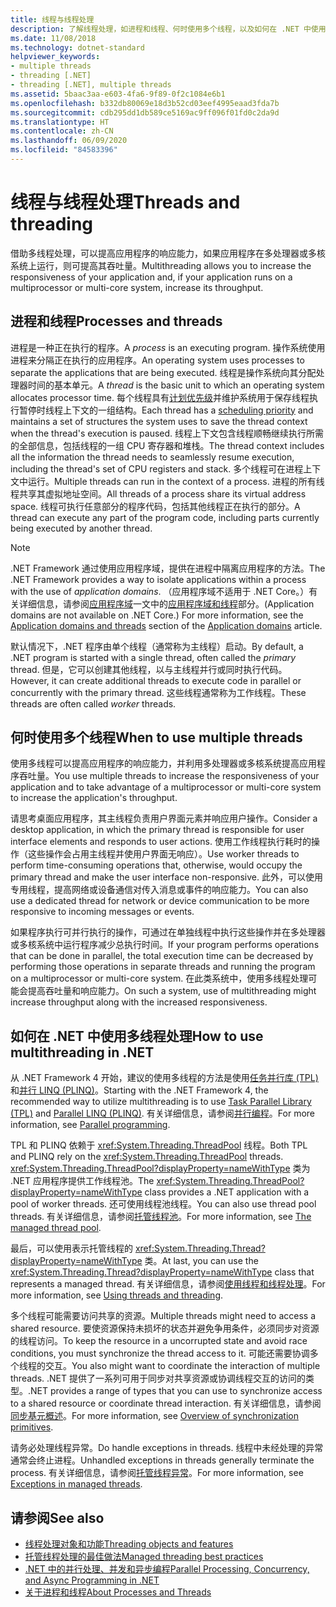 ```yaml
---
title: 线程与线程处理
description: 了解线程处理，如进程和线程、何时使用多个线程，以及如何在 .NET 中使用多线程处理提高响应能力或吞吐量。
ms.date: 11/08/2018
ms.technology: dotnet-standard
helpviewer_keywords:
- multiple threads
- threading [.NET]
- threading [.NET], multiple threads
ms.assetid: 5baac3aa-e603-4fa6-9f89-0f2c1084e6b1
ms.openlocfilehash: b332db80069e18d3b52cd03eef4995eaad3fda7b
ms.sourcegitcommit: cdb295dd1db589ce5169ac9ff096f01fd0c2da9d
ms.translationtype: HT
ms.contentlocale: zh-CN
ms.lasthandoff: 06/09/2020
ms.locfileid: "84583396"
---
```

# <a name="threads-and-threading"></a><span data-ttu-id="1de11-103">线程与线程处理</span><span class="sxs-lookup"><span data-stu-id="1de11-103">Threads and threading</span></span>

<span data-ttu-id="1de11-104">借助多线程处理，可以提高应用程序的响应能力，如果应用程序在多处理器或多核系统上运行，则可提高其吞吐量。</span><span class="sxs-lookup"><span data-stu-id="1de11-104">Multithreading allows you to increase the responsiveness of your application and, if your application runs on a multiprocessor or multi-core system, increase its throughput.</span></span>

## <a name="processes-and-threads"></a><span data-ttu-id="1de11-105">进程和线程</span><span class="sxs-lookup"><span data-stu-id="1de11-105">Processes and threads</span></span>

<span data-ttu-id="1de11-106">进程是一种正在执行的程序。</span><span class="sxs-lookup"><span data-stu-id="1de11-106">A *process* is an executing program.</span></span> <span data-ttu-id="1de11-107">操作系统使用进程来分隔正在执行的应用程序。</span><span class="sxs-lookup"><span data-stu-id="1de11-107">An operating system uses processes to separate the applications that are being executed.</span></span> <span data-ttu-id="1de11-108">线程是操作系统向其分配处理器时间的基本单元。</span><span class="sxs-lookup"><span data-stu-id="1de11-108">A *thread* is the basic unit to which an operating system allocates processor time.</span></span> <span data-ttu-id="1de11-109">每个线程具有[计划优先级](scheduling-threads.md)并维护系统用于保存线程执行暂停时线程上下文的一组结构。</span><span class="sxs-lookup"><span data-stu-id="1de11-109">Each thread has a [scheduling priority](scheduling-threads.md) and maintains a set of structures the system uses to save the thread context when the thread's execution is paused.</span></span> <span data-ttu-id="1de11-110">线程上下文包含线程顺畅继续执行所需的全部信息，包括线程的一组 CPU 寄存器和堆栈。</span><span class="sxs-lookup"><span data-stu-id="1de11-110">The thread context includes all the information the thread needs to seamlessly resume execution, including the thread's set of CPU registers and stack.</span></span> <span data-ttu-id="1de11-111">多个线程可在进程上下文中运行。</span><span class="sxs-lookup"><span data-stu-id="1de11-111">Multiple threads can run in the context of a process.</span></span> <span data-ttu-id="1de11-112">进程的所有线程共享其虚拟地址空间。</span><span class="sxs-lookup"><span data-stu-id="1de11-112">All threads of a process share its virtual address space.</span></span> <span data-ttu-id="1de11-113">线程可执行任意部分的程序代码，包括其他线程正在执行的部分。</span><span class="sxs-lookup"><span data-stu-id="1de11-113">A thread can execute any part of the program code, including parts currently being executed by another thread.</span></span>

> [!NOTE]
> <span data-ttu-id="1de11-114">.NET Framework 通过使用应用程序域，提供在进程中隔离应用程序的方法。</span><span class="sxs-lookup"><span data-stu-id="1de11-114">The .NET Framework provides a way to isolate applications within a process with the use of *application domains*.</span></span> <span data-ttu-id="1de11-115">（应用程序域不适用于 .NET Core。）有关详细信息，请参阅[应用程序域](../../framework/app-domains/application-domains.md)一文中的[应用程序域和线程](../../framework/app-domains/application-domains.md#application-domains-and-threads)部分。</span><span class="sxs-lookup"><span data-stu-id="1de11-115">(Application domains are not available on .NET Core.) For more information, see the [Application domains and threads](../../framework/app-domains/application-domains.md#application-domains-and-threads) section of the [Application domains](../../framework/app-domains/application-domains.md) article.</span></span>

<span data-ttu-id="1de11-116">默认情况下，.NET 程序由单个线程（通常称为主线程）启动。</span><span class="sxs-lookup"><span data-stu-id="1de11-116">By default, a .NET program is started with a single thread, often called the *primary* thread.</span></span> <span data-ttu-id="1de11-117">但是，它可以创建其他线程，以与主线程并行或同时执行代码。</span><span class="sxs-lookup"><span data-stu-id="1de11-117">However, it can create additional threads to execute code in parallel or concurrently with the primary thread.</span></span> <span data-ttu-id="1de11-118">这些线程通常称为工作线程。</span><span class="sxs-lookup"><span data-stu-id="1de11-118">These threads are often called *worker* threads.</span></span>

## <a name="when-to-use-multiple-threads"></a><span data-ttu-id="1de11-119">何时使用多个线程</span><span class="sxs-lookup"><span data-stu-id="1de11-119">When to use multiple threads</span></span>

<span data-ttu-id="1de11-120">使用多线程可以提高应用程序的响应能力，并利用多处理器或多核系统提高应用程序吞吐量。</span><span class="sxs-lookup"><span data-stu-id="1de11-120">You use multiple threads to increase the responsiveness of your application and to take advantage of a multiprocessor or multi-core system to increase the application's throughput.</span></span>

<span data-ttu-id="1de11-121">请思考桌面应用程序，其主线程负责用户界面元素并响应用户操作。</span><span class="sxs-lookup"><span data-stu-id="1de11-121">Consider a desktop application, in which the primary thread is responsible for user interface elements and responds to user actions.</span></span> <span data-ttu-id="1de11-122">使用工作线程执行耗时的操作（这些操作会占用主线程并使用户界面无响应）。</span><span class="sxs-lookup"><span data-stu-id="1de11-122">Use worker threads to perform time-consuming operations that, otherwise, would occupy the primary thread and make the user interface non-responsive.</span></span> <span data-ttu-id="1de11-123">此外，可以使用专用线程，提高网络或设备通信对传入消息或事件的响应能力。</span><span class="sxs-lookup"><span data-stu-id="1de11-123">You can also use a dedicated thread for network or device communication to be more responsive to incoming messages or events.</span></span>

<span data-ttu-id="1de11-124">如果程序执行可并行执行的操作，可通过在单独线程中执行这些操作并在多处理器或多核系统中运行程序减少总执行时间。</span><span class="sxs-lookup"><span data-stu-id="1de11-124">If your program performs operations that can be done in parallel, the total execution time can be decreased by performing those operations in separate threads and running the program on a multiprocessor or multi-core system.</span></span> <span data-ttu-id="1de11-125">在此类系统中，使用多线程处理可能会提高吞吐量和响应能力。</span><span class="sxs-lookup"><span data-stu-id="1de11-125">On such a system, use of multithreading might increase throughput along with the increased responsiveness.</span></span>

## <a name="how-to-use-multithreading-in-net"></a><span data-ttu-id="1de11-126">如何在 .NET 中使用多线程处理</span><span class="sxs-lookup"><span data-stu-id="1de11-126">How to use multithreading in .NET</span></span>

<span data-ttu-id="1de11-127">从 .NET Framework 4 开始，建议的使用多线程的方法是使用[任务并行库 (TPL)](../parallel-programming/task-parallel-library-tpl.md) 和[并行 LINQ (PLINQ)](../parallel-programming/introduction-to-plinq.md)。</span><span class="sxs-lookup"><span data-stu-id="1de11-127">Starting with the .NET Framework 4, the recommended way to utilize multithreading is to use [Task Parallel Library (TPL)](../parallel-programming/task-parallel-library-tpl.md) and [Parallel LINQ (PLINQ)](../parallel-programming/introduction-to-plinq.md).</span></span> <span data-ttu-id="1de11-128">有关详细信息，请参阅[并行编程](../parallel-programming/index.md)。</span><span class="sxs-lookup"><span data-stu-id="1de11-128">For more information, see [Parallel programming](../parallel-programming/index.md).</span></span>

<span data-ttu-id="1de11-129">TPL 和 PLINQ 依赖于 <xref:System.Threading.ThreadPool> 线程。</span><span class="sxs-lookup"><span data-stu-id="1de11-129">Both TPL and PLINQ rely on the <xref:System.Threading.ThreadPool> threads.</span></span> <span data-ttu-id="1de11-130"><xref:System.Threading.ThreadPool?displayProperty=nameWithType> 类为 .NET 应用程序提供工作线程池。</span><span class="sxs-lookup"><span data-stu-id="1de11-130">The <xref:System.Threading.ThreadPool?displayProperty=nameWithType> class provides a .NET application with a pool of worker threads.</span></span> <span data-ttu-id="1de11-131">还可使用线程池线程。</span><span class="sxs-lookup"><span data-stu-id="1de11-131">You can also use thread pool threads.</span></span> <span data-ttu-id="1de11-132">有关详细信息，请参阅[托管线程池](the-managed-thread-pool.md)。</span><span class="sxs-lookup"><span data-stu-id="1de11-132">For more information, see [The managed thread pool](the-managed-thread-pool.md).</span></span>

<span data-ttu-id="1de11-133">最后，可以使用表示托管线程的 <xref:System.Threading.Thread?displayProperty=nameWithType> 类。</span><span class="sxs-lookup"><span data-stu-id="1de11-133">At last, you can use the <xref:System.Threading.Thread?displayProperty=nameWithType> class that represents a managed thread.</span></span> <span data-ttu-id="1de11-134">有关详细信息，请参阅[使用线程和线程处理](using-threads-and-threading.md)。</span><span class="sxs-lookup"><span data-stu-id="1de11-134">For more information, see [Using threads and threading](using-threads-and-threading.md).</span></span>

<span data-ttu-id="1de11-135">多个线程可能需要访问共享的资源。</span><span class="sxs-lookup"><span data-stu-id="1de11-135">Multiple threads might need to access a shared resource.</span></span> <span data-ttu-id="1de11-136">要使资源保持未损坏的状态并避免争用条件，必须同步对资源的线程访问。</span><span class="sxs-lookup"><span data-stu-id="1de11-136">To keep the resource in a uncorrupted state and avoid race conditions, you must synchronize the thread access to it.</span></span> <span data-ttu-id="1de11-137">可能还需要协调多个线程的交互。</span><span class="sxs-lookup"><span data-stu-id="1de11-137">You also might want to coordinate the interaction of multiple threads.</span></span> <span data-ttu-id="1de11-138">.NET 提供了一系列可用于同步对共享资源或协调线程交互的访问的类型。</span><span class="sxs-lookup"><span data-stu-id="1de11-138">.NET provides a range of types that you can use to synchronize access to a shared resource or coordinate thread interaction.</span></span> <span data-ttu-id="1de11-139">有关详细信息，请参阅[同步基元概述](overview-of-synchronization-primitives.md)。</span><span class="sxs-lookup"><span data-stu-id="1de11-139">For more information, see [Overview of synchronization primitives](overview-of-synchronization-primitives.md).</span></span>

<span data-ttu-id="1de11-140">请务必处理线程异常。</span><span class="sxs-lookup"><span data-stu-id="1de11-140">Do handle exceptions in threads.</span></span> <span data-ttu-id="1de11-141">线程中未经处理的异常通常会终止进程。</span><span class="sxs-lookup"><span data-stu-id="1de11-141">Unhandled exceptions in threads generally terminate the process.</span></span> <span data-ttu-id="1de11-142">有关详细信息，请参阅[托管线程异常](exceptions-in-managed-threads.md)。</span><span class="sxs-lookup"><span data-stu-id="1de11-142">For more information, see [Exceptions in managed threads](exceptions-in-managed-threads.md).</span></span>

## <a name="see-also"></a><span data-ttu-id="1de11-143">请参阅</span><span class="sxs-lookup"><span data-stu-id="1de11-143">See also</span></span>

- [<span data-ttu-id="1de11-144">线程处理对象和功能</span><span class="sxs-lookup"><span data-stu-id="1de11-144">Threading objects and features</span></span>](threading-objects-and-features.md)
- [<span data-ttu-id="1de11-145">托管线程处理的最佳做法</span><span class="sxs-lookup"><span data-stu-id="1de11-145">Managed threading best practices</span></span>](managed-threading-best-practices.md)
- [<span data-ttu-id="1de11-146">.NET 中的并行处理、并发和异步编程</span><span class="sxs-lookup"><span data-stu-id="1de11-146">Parallel Processing, Concurrency, and Async Programming in .NET</span></span>](../parallel-processing-and-concurrency.md)
- [<span data-ttu-id="1de11-147">关于进程和线程</span><span class="sxs-lookup"><span data-stu-id="1de11-147">About Processes and Threads</span></span>](/windows/desktop/procthread/about-processes-and-threads)
